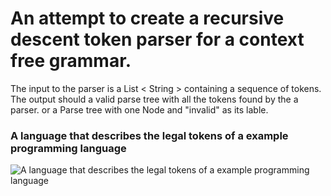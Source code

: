 # An attempt to create a recursive descent token parser for a context free grammar. 



The input to the parser is a List < String > containing a sequence of tokens. The output should a valid parse tree
with all the tokens found by the a parser. or a Parse tree with one Node and "invalid" as its lable.
  
### A language that describes the legal tokens of a example programming language
![A language that describes the legal tokens of a example programming language](https://i.imgur.com/c5ScHox.png)
